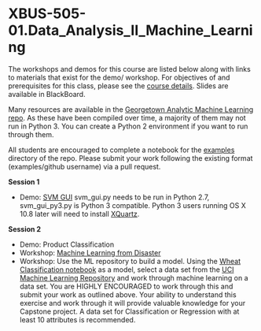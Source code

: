 # XBUS-505-01.Data_Analysis_II_Machine_Learning

The workshops and demos for this course are listed below along with links to materials that exist for the demo/ workshop. For objectives of and prerequisites for this class, please see the [course details](https://github.com/georgetown-analytics/XBUS-505-01.Data_Analysis_II_Machine_Learning/blob/master/xbus-505-01._dat_nalysis_ii_machine_learning.md). Slides are available in BlackBoard.

Many resources are available in the [Georgetown Analytic Machine Learning repo](https://github.com/georgetown-analytics/machine-learning). As these have been compiled over time, a majority of them may not run in Python 3. You can create a Python 2 environment if you want to run through them.

All students are encouraged to complete a notebook for the [examples](https://github.com/georgetown-analytics/machine-learning/tree/master/examples) directory of the repo. Please submit your work following the existing format (examples/github username) via a pull request.

**Session 1**

* Demo: [SVM GUI](https://github.com/georgetown-analytics/machine-learning/tree/master/code) svm_gui.py needs to be run in Python 2.7, svm_gui_py3.py is Python 3 compatible. Python 3 users running OS X 10.8 later will need to install [XQuartz](https://www.xquartz.org/).

**Session 2**

* Demo: Product Classification
* Workshop: [Machine Learning from Disaster](https://github.com/georgetown-analytics/XBUS-503-01.Data_Ingestion_and_Wrangling/tree/master/titanic)
* Workshop: Use the ML repository to build a model. Using the [Wheat Classification notebook](https://github.com/georgetown-analytics/machine-learning/tree/master/notebook) as a model, select a data set from the [UCI Machine Learning Repository](https://archive.ics.uci.edu/ml/datasets.html) and work through machine learning on a data set. You are HIGHLY ENCOURAGED to work through this and submit your work as outlined above. Your ability to understand this exercise and work through it will provide valuable knowledge for your Capstone project. A data set for Classification or Regression with at least 10 attributes is recommended.
